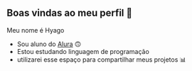 ## Boas vindas ao meu perfil 🤠

Meu nome é Hyago 

- Sou aluno do [Alura](https://www.alura.com.br) 🙃
- Estou estudando linguagem de programação
- utilizarei esse espaço para compartilhar meus projetos 📊


